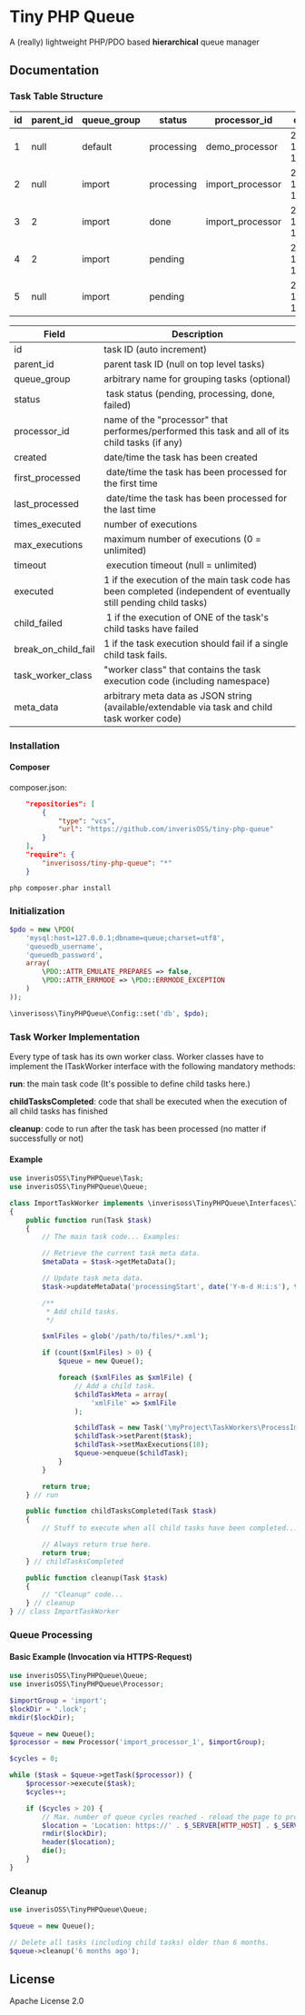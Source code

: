 # Tiny PHP Queue

A (really) lightweight PHP/PDO based **hierarchical** queue manager

## Documentation

### Task Table Structure

id | parent_id | queue_group | status | processor_id | created | first_processed | last_processed | times_executed | max_executions | timeout | executed | child_failed | break_on_child_fail | task_worker_class | meta_data
-- | --------- | ----------- | ------ | ------------ | ------- | --------------- | -------------- | -------------- | -------------- | ------- | -------- | ------------ | ------------------- | ----------------- | ---------
1 | null | default | processing | demo_processor | 2015-10-14 16:00:00 | null | null | 0 | 10 | 2015-10-15 16:00:00 | 0 | 0 | 0 | \myProject\TaskWorkers\DemoTaskWorker | {}
2 | null | import | processing | import_processor | 2015-10-14 16:10:00 | 2015-10-14 16:12:00 | null | 1 | 0 | 2015-10-15 16:10:00 | 1 | 0 | 0 | \myProject\TaskWorkers\ImportTaskWorker | {}
3 | 2 | import | done | import_processor | 2015-10-14 16:11:00 | 2015-10-14 16:12:00 | 2015-10-14 16:12:00 | 1 | 10 | 2015-10-15 16:11:00 | 1 | 0 | 0 | \myProject\TaskWorkers\ImportChildTaskWorker | {"meta_1":"foo","meta_2":["foo","Bar"]}
4 | 2 | import | pending | | 2015-10-14 16:11:30 | null | null | 0 | 10 | 2015-10-15 16:11:30 | 0 | 0 | 0 | \myProject\TaskWorkers\ImportChildTaskWorker | {}
5 | null | import | pending | | 2015-10-14 16:20:00 | null | null | 0 | 10 | 2015-10-15 16:20:00 | 0 | 0 | 0 | \myProject\TaskWorkers\ImportTaskWorker | {}


Field | Description
----- | -----------
id | task ID (auto increment)
parent_id | parent task ID (null on top level tasks)
queue_group | arbitrary name for grouping tasks (optional)
status | task status (pending, processing, done, failed)
processor_id | name of the "processor" that performes/performed this task and all of its child tasks (if any)
created | date/time the task has been created
first_processed | date/time the task has been processed for the first time
last_processed | date/time the task has been processed for the last time
times_executed | number of executions
max_executions | maximum number of executions (0 = unlimited)
timeout | execution timeout (null = unlimited)
executed | 1 if the execution of the main task code has been completed (independent of eventually still pending child tasks)
child_failed | 1 if the execution of ONE of the task's child tasks have failed
break_on_child_fail | 1 if the task execution should fail if a single child task fails.
task_worker_class | "worker class" that contains the task execution code (including namespace)
meta_data | arbitrary meta data as JSON string (available/extendable via task and child task worker code)

### Installation

#### Composer

composer.json:

```json
    "repositories": [
        {
            "type": "vcs",
            "url": "https://github.com/inverisOSS/tiny-php-queue"
        }
    ],
    "require": {
        "inverisoss/tiny-php-queue": "*"
    }
```

`php composer.phar install`

### Initialization

```php
$pdo = new \PDO(
    'mysql:host=127.0.0.1;dbname=queue;charset=utf8',
    'queuedb_username',
    'queuedb_password',
    array(
        \PDO::ATTR_EMULATE_PREPARES => false,
        \PDO::ATTR_ERRMODE => \PDO::ERRMODE_EXCEPTION
    )
));

\inverisoss\TinyPHPQueue\Config::set('db', $pdo);
```

### Task Worker Implementation

Every type of task has its own worker class. Worker classes have to implement the ITaskWorker interface with the following mandatory methods:

**run**: the main task code (It's possible to define child tasks here.)

**childTasksCompleted**: code that shall be executed when the execution of all child tasks has finished

**cleanup**: code to run after the task has been processed (no matter if successfully or not)

#### Example

```php
use inverisOSS\TinyPHPQueue\Task;
use inverisOSS\TinyPHPQueue\Queue;

class ImportTaskWorker implements \inverisoss\TinyPHPQueue\Interfaces\ITaskWorker
{
    public function run(Task $task)
    {
        // The main task code... Examples:

        // Retrieve the current task meta data.
        $metaData = $task->getMetaData();

        // Update task meta data.
        $task->updateMetaData('processingStart', date('Y-m-d H:i:s'), true);

        /**
         * Add child tasks.
         */

        $xmlFiles = glob('/path/to/files/*.xml');

        if (count($xmlFiles) > 0) {
            $queue = new Queue();

            foreach ($xmlFiles as $xmlFile) {
                // Add a child task.
                $childTaskMeta = array(
                    'xmlFile' => $xmlFile
                );

                $childTask = new Task('\myProject\TaskWorkers\ProcessImportXmlFile', 'import', $childTaskMeta);
                $childTask->setParent($task);
                $childTask->setMaxExecutions(10);
                $queue->enqueue($childTask);
            }
        }

        return true;
    } // run

    public function childTasksCompleted(Task $task)
    {
        // Stuff to execute when all child tasks have been completed...

        // Always return true here.
        return true;
    } // childTasksCompleted

    public function cleanup(Task $task)
    {
        // "Cleanup" code...
    } // cleanup
} // class ImportTaskWorker
```

### Queue Processing

#### Basic Example (Invocation via HTTPS-Request)

```php
use inverisOSS\TinyPHPQueue\Queue;
use inverisOSS\TinyPHPQueue\Processor;

$importGroup = 'import';
$lockDir = '.lock';
mkdir($lockDir);

$queue = new Queue();
$processor = new Processor('import_processor_1', $importGroup);

$cycles = 0;

while ($task = $queue->getTask($processor)) {
    $processor->execute($task);
    $cycles++;

    if ($cycles > 20) {
        // Max. number of queue cycles reached - reload the page to proceed.
        $location = 'Location: https://' . $_SERVER[HTTP_HOST] . $_SERVER[REQUEST_URI];
        rmdir($lockDir);
        header($location);
        die();
    }
}
```

### Cleanup

```php
use inverisOSS\TinyPHPQueue\Queue;

$queue = new Queue();

// Delete all tasks (including child tasks) older than 6 months.
$queue->cleanup('6 months ago');
```

## License

Apache License 2.0

